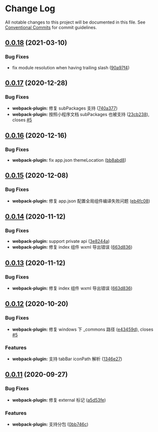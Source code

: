 # Change Log

All notable changes to this project will be documented in this file.
See [Conventional Commits](https://conventionalcommits.org) for commit guidelines.

## [0.0.18](https://github.com/wechat-miniprogram/mpflow/compare/@mpflow/webpack-plugin@0.0.17...@mpflow/webpack-plugin@0.0.18) (2021-03-10)

### Bug Fixes

- fix module resolution when having trailing slash ([90a97f4](https://github.com/wechat-miniprogram/mpflow/commit/90a97f472045b7cbafdc6788ec507d002a8c149f))

## [0.0.17](https://github.com/wechat-miniprogram/mpflow/compare/@mpflow/webpack-plugin@0.0.16...@mpflow/webpack-plugin@0.0.17) (2020-12-28)

### Bug Fixes

- **webpack-plugin:** 修复 subPackages 支持 ([740a377](https://github.com/wechat-miniprogram/mpflow/commit/740a377a9008aa2b8954afee2c4bec644c54e446))
- **webpack-plugin:** 按照小程序文档 subPackages 也被支持 ([23cb238](https://github.com/wechat-miniprogram/mpflow/commit/23cb238843b59002f16fc54e5a71a5252253db2f)), closes [#5](https://github.com/wechat-miniprogram/mpflow/issues/5)

## [0.0.16](https://github.com/wechat-miniprogram/mpflow/compare/@mpflow/webpack-plugin@0.0.15...@mpflow/webpack-plugin@0.0.16) (2020-12-16)

### Bug Fixes

- **webpack-plugin:** fix app.json themeLocation ([bb8abd8](https://github.com/wechat-miniprogram/mpflow/commit/bb8abd8dc729efba3c3acf111b168be2181a8eb4))

## [0.0.15](https://github.com/wechat-miniprogram/mpflow/compare/@mpflow/webpack-plugin@0.0.14...@mpflow/webpack-plugin@0.0.15) (2020-12-08)

### Bug Fixes

- **webpack-plugin:** 修复 app.json 配置全局组件编译失败问题 ([eb4fc08](https://github.com/wechat-miniprogram/mpflow/commit/eb4fc08d140bc52e3ca00d34fee9edf318a179ab))

## [0.0.14](https://github.com/wechat-miniprogram/mpflow/compare/@mpflow/webpack-plugin@0.0.12...@mpflow/webpack-plugin@0.0.14) (2020-11-12)

### Bug Fixes

- **webpack-plugin:** support private api ([3e8244a](https://github.com/wechat-miniprogram/mpflow/commit/3e8244a4dfa2395bffffa369129357340e92ad87))
- **webpack-plugin:** 修复 index 组件 wxml 导出错误 ([663d836](https://github.com/wechat-miniprogram/mpflow/commit/663d8363fb0d8dad302f04806ff624e0e7a15563))

## [0.0.13](https://github.com/wechat-miniprogram/mpflow/compare/@mpflow/webpack-plugin@0.0.12...@mpflow/webpack-plugin@0.0.13) (2020-11-12)

### Bug Fixes

- **webpack-plugin:** 修复 index 组件 wxml 导出错误 ([663d836](https://github.com/wechat-miniprogram/mpflow/commit/663d8363fb0d8dad302f04806ff624e0e7a15563))

## [0.0.12](https://github.com/wechat-miniprogram/mpflow/compare/@mpflow/webpack-plugin@0.0.11...@mpflow/webpack-plugin@0.0.12) (2020-10-20)

### Bug Fixes

- **webpack-plugin:** 修复 windows 下 \_commons 路径 ([e43459d](https://github.com/wechat-miniprogram/mpflow/commits/e43459dd0fbc21170f481cdff229a87fc48fb09a)), closes [#5](https://github.com/wechat-miniprogram/mpflow/issues/5)

### Features

- **webpack-plugin:** 支持 tabBar iconPath 解析 ([1346e27](https://github.com/wechat-miniprogram/mpflow/commits/1346e27daeb4d211ef5b7ea1843549c9c1429cd7))

## [0.0.11](https://github.com/wechat-miniprogram/mpflow/compare/@mpflow/webpack-plugin@0.0.10...@mpflow/webpack-plugin@0.0.11) (2020-09-27)

### Bug Fixes

- **webpack-plugin:** 修复 external 标记 ([a5d53fe](https://github.com/wechat-miniprogram/mpflow/commits/a5d53fe0c281ab770396ffd0c501586f740e1207))

### Features

- **webpack-plugin:** 支持分包 ([0bb746c](https://github.com/wechat-miniprogram/mpflow/commits/0bb746c196e89f6d6b1faeca2360fd39dde315ce))
